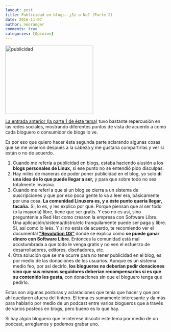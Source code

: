 ```yaml
---
layout: post
title: Publicidad en blogs. ¿Si o No? (Parte 2)
date: 2016-11-07
author: neoranger
comments: true
categories: [Opinion]
---
```

<img class="  wp-image-3482 aligncenter" src="https://blogneositelinux.files.wordpress.com/2016/11/publicidad1.jpg" alt="publicidad" width="275" height="214" />

<a href="http://neositelinux.com/2016/11/04/opinion-publicidad-en-blogs-si-o-no/">La entrada anterior (la parte 1 de éste tema)</a> tuvo bastante repercusión en las redes sociales, mostrando diferentes puntos de vista de acuerdo a como cada bloguero o consumidor de blogs lo ve.

Es por eso que quiero hacer ésta segunda parte aclarando algunas cosas que se me vinieron después a la cabeza y me gustaría compartirlas y ver si están o no de acuerdo.

<!--more-->

<ol>
    <li>Cuando me refería a publicidad en blogs, estaba haciendo alusión a los <strong>blogs personales de Linux,</strong> si ese punto no se entendió pido disculpas.</li>
    <li>Hay miles de maneras de poder poner publicidad en el blog, yo solo <strong>dí una idea de lo que puede llegar a ser,</strong> y para que sobre todo no sea totalmente invasiva.</li>
    <li>Cuando me referí a que si un blog se cierra a un sistema de suscripciones y que por eso poca gente lo va a leer era, básicamente por una cosa. <strong>La comunidad Linuxera es, y a éste punto quería llegar, tacaña.</strong> Si, lo es, y les explico por qué. Porque piensan que al ser todo (o la mayoría) libre, tiene que ser gratis. Y eso no es así, sino preguntenle a Red Hat como crearon la empresa con Software Libre. Una aplicación/sistema/distro/etc tranquilamente puede ser paga y libre. Si, así como lo leés. Y si no estás de acuerdo, te recomiendo ver el documental <strong><a href="https://www.youtube.com/watch?v=SzK-d-_drMU">"Revolution OS"</a> </strong>donde se explica como <strong>se puede ganar dinero con Software Libre</strong>. Entonces la comunidad está mal acostumbrada a que todo le venga gratis y no ven el esfuerzo de desarrolladores, editores, diseñadores, etc.</li>
    <li>Otra solución que se me ocurre para no tener publicidad en el blog, es por medio de las donaciones de los usuarios. Aunque es un sistema medio feo, por así decirlo, <strong>los blogueros no deberían pedir donaciones sino que sus mismos seguidores deberían recompensarlos si es que su contenido les gusta</strong>, con donaciones sin que el bloguero tenga que pedirlo.</li>
</ol>

Estas son algunas posturas y aclaraciones que tenía que hacer y que por ahí quedaron afuera del tintero. El tema es sumamente interesante y da más para hablarlo por medio de un podcast entre varios blogueros que a través de varios posteos en blogs, pero bueno es lo que hay.

Si hay algún bloguero que le interese discutir este tema por medio de un podcast, arreglamos y podemos grabar uno.
